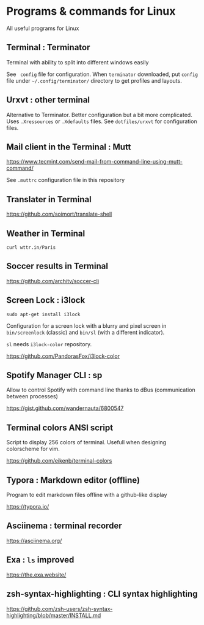 # Programs & commands for Linux

All useful programs for Linux

## Terminal : Terminator

Terminal with ability to split into different windows easily

See ` config` file for configuration.
When `terminator` downloaded, put `config` file under `~/.config/terminator/` directory to get profiles and layouts.

## Urxvt : other terminal

Alternative to Terminator. Better configuration but a bit more complicated. Uses `.Xressources` or `.Xdefaults` files. See `dotfiles/urxvt` for configuration files.

## Mail client in the Terminal : Mutt

https://www.tecmint.com/send-mail-from-command-line-using-mutt-command/

See `.muttrc` configuration file in this repository

## Translater in Terminal

https://github.com/soimort/translate-shell

## Weather in Terminal

`curl wttr.in/Paris`

## Soccer results in Terminal

https://github.com/architv/soccer-cli

## Screen Lock : i3lock

`sudo apt-get install i3lock`

Configuration for a screen lock with a blurry and pixel screen in `bin/screenlock` (classic) and `bin/sl` (with a different indicator). 

`sl` needs `i3lock-color` repository.

https://github.com/PandorasFox/i3lock-color

## Spotify Manager CLI : sp

Allow to control Spotify with command line thanks to dBus (communication between processes)

https://gist.github.com/wandernauta/6800547

## Terminal colors ANSI script

Script to display 256 colors of terminal. Usefull when designing colorscheme for vim.

https://github.com/eikenb/terminal-colors

## Typora :  Markdown editor (offline)

Program to edit markdown files offline with a github-like display 

https://typora.io/

## Asciinema : terminal recorder

https://asciinema.org/

## Exa : `ls` improved

https://the.exa.website/

## zsh-syntax-highlighting : CLI syntax highlighting

https://github.com/zsh-users/zsh-syntax-highlighting/blob/master/INSTALL.md
